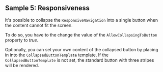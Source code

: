 ## Sample 5: Responsiveness

It's possible to collapse the `ResponsiveNavigation` into a single button when the content cannot fit the screen. 

To do so, you have to the change the value of the `AllowCollapsingToButton` property to *true*.

Optionally, you can set your own content of the collapsed button by placing in into the `CollapsedButtonTemplate` template. 
If the `CollapsedButtonTemplate` is not set, the standard button with three stripes will be rendered.